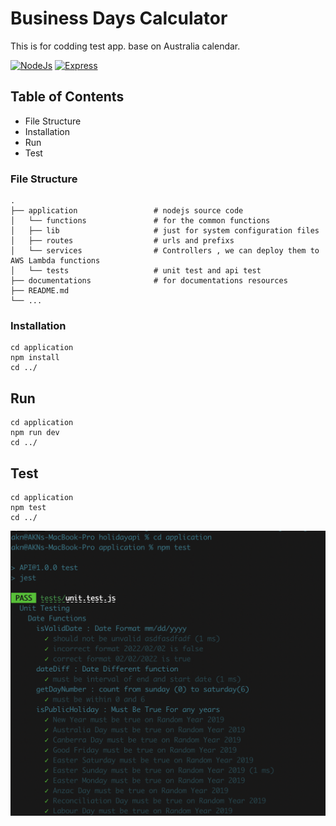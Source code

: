 # Business Days Calculator
This  is for codding test app. base on Australia calendar.

[![NodeJs](https://img.shields.io/badge/nodejs-v16.14.2-green)](https://github.com/helloakn/nodejs-express-business-days-calculator) 
[![Express](https://img.shields.io/badge/express-v^4.17.3-green)](https://github.com/helloakn/nodejs-express-business-days-calculator) 

## Table of Contents
- File Structure
- Installation
- Run
- Test

### File Structure
```nth
.
├── application                 # nodejs source code
│   └── functions               # for the common functions
│   ├── lib                     # just for system configuration files
│   ├── routes                  # urls and prefixs
│   └── services                # Controllers , we can deploy them to AWS Lambda functions
│   └── tests                   # unit test and api test
├── documentations              # for documentations resources
├── README.md              
└── ...
```
### Installation
```shell
cd application
npm install
cd ../
```
## Run
```shell
cd application
npm run dev
cd ../
```
## Test
```shell
cd application
npm test
cd ../
```
![alt text](documentations/unit.test.ss.png)